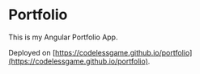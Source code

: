 # Portfolio

This is my Angular Portfolio App.

Deployed on [https://codelessgame.github.io/portfolio](https://codelessgame.github.io/portfolio).
